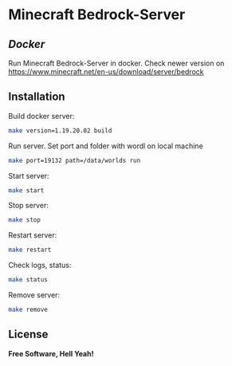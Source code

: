 # Minecraft Bedrock-Server 
## _Docker_

Run Minecraft Bedrock-Server in docker. Check newer version on https://www.minecraft.net/en-us/download/server/bedrock

## Installation

Build docker server:
 
```sh
make version=1.19.20.02 build
```
Run server. Set port and folder with wordl on local machine
 
```sh
make port=19132 path=/data/worlds run
```
Start server:
 
```sh
make start
```
Stop server:
 
```sh
make stop
```
Restart server:
 
```sh
make restart
```

Check logs, status:
 
```sh
make status
```

Remove server:
 
```sh
make remove
```
## License


**Free Software, Hell Yeah!**


